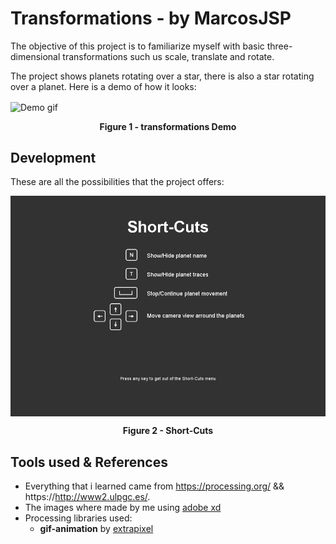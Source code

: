 # Transformations - by MarcosJSP

The objective of this project is to familiarize myself with basic three-dimensional transformations such us scale, translate and rotate. 

The project shows planets rotating over a star, there is also a star rotating over a planet. Here is a demo of how it looks:

<img align="center" src="readme assets/demo.gif" alt="Demo gif"></img>

<div align="center"><b>Figure 1 - transformations Demo</b></div>



## Development

These are all the possibilities that the project offers:

<img align="center" src="readme assets/short cuts.png" alt="Short cuts"></img>

<div align="center"><b>Figure 2 - Short-Cuts</b></div>



## Tools used & References

- Everything that i learned came from https://processing.org/ && https://http://www2.ulpgc.es/.
- The images where made by me using [adobe xd](https://www.adobe.com/es/products/xd.html)
- Processing libraries used:
	- **gif-animation** by [extrapixel](https://github.com/extrapixel)